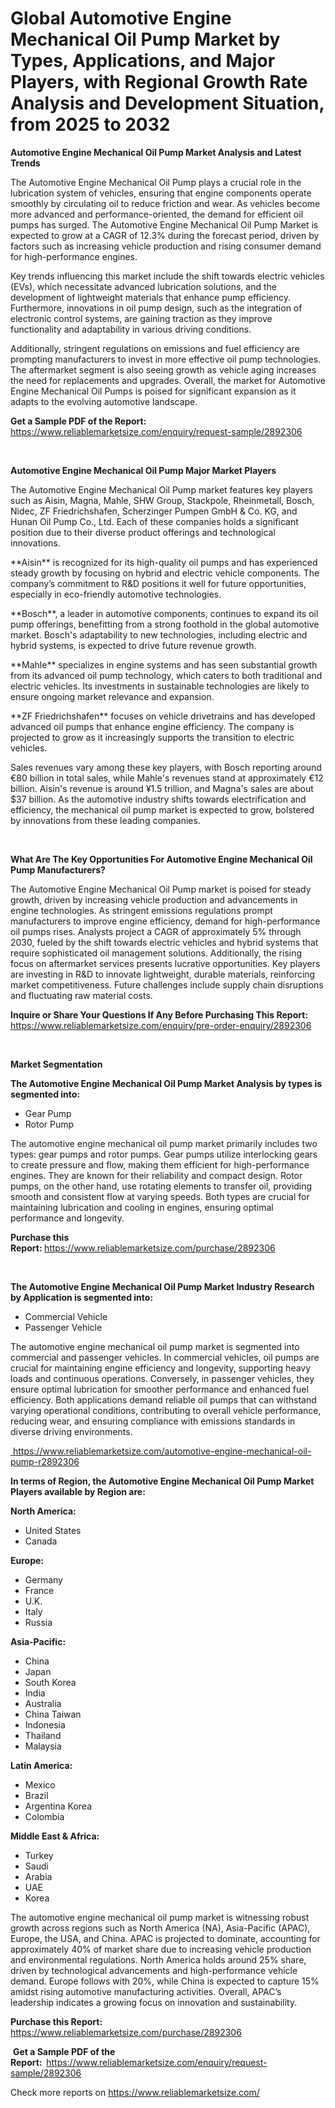 <p><h1>Global Automotive Engine Mechanical Oil Pump Market by Types, Applications, and Major Players, with Regional Growth Rate Analysis and Development Situation, from 2025 to 2032</h1></p><p><strong>Automotive Engine Mechanical Oil Pump Market Analysis and Latest Trends</strong></p>
<p><p>The Automotive Engine Mechanical Oil Pump plays a crucial role in the lubrication system of vehicles, ensuring that engine components operate smoothly by circulating oil to reduce friction and wear. As vehicles become more advanced and performance-oriented, the demand for efficient oil pumps has surged. The Automotive Engine Mechanical Oil Pump Market is expected to grow at a CAGR of 12.3% during the forecast period, driven by factors such as increasing vehicle production and rising consumer demand for high-performance engines.</p><p>Key trends influencing this market include the shift towards electric vehicles (EVs), which necessitate advanced lubrication solutions, and the development of lightweight materials that enhance pump efficiency. Furthermore, innovations in oil pump design, such as the integration of electronic control systems, are gaining traction as they improve functionality and adaptability in various driving conditions.</p><p>Additionally, stringent regulations on emissions and fuel efficiency are prompting manufacturers to invest in more effective oil pump technologies. The aftermarket segment is also seeing growth as vehicle aging increases the need for replacements and upgrades. Overall, the market for Automotive Engine Mechanical Oil Pumps is poised for significant expansion as it adapts to the evolving automotive landscape.</p></p>
<p><strong>Get a Sample PDF of the Report:&nbsp;</strong> <a href="https://www.reliablemarketsize.com/enquiry/request-sample/2892306?utm_campaign=3386&utm_medium=2&utm_source=Github&utm_content=ia&utm_term=15032025&utm_id=automotive-engine-mechanical-oil-pump">https://www.reliablemarketsize.com/enquiry/request-sample/2892306</a></p>
<p>&nbsp;</p>
<p><strong>Automotive Engine Mechanical Oil Pump Major Market Players</strong></p>
<p><p>The Automotive Engine Mechanical Oil Pump market features key players such as Aisin, Magna, Mahle, SHW Group, Stackpole, Rheinmetall, Bosch, Nidec, ZF Friedrichshafen, Scherzinger Pumpen GmbH & Co. KG, and Hunan Oil Pump Co., Ltd. Each of these companies holds a significant position due to their diverse product offerings and technological innovations.</p><p>**Aisin** is recognized for its high-quality oil pumps and has experienced steady growth by focusing on hybrid and electric vehicle components. The company’s commitment to R&D positions it well for future opportunities, especially in eco-friendly automotive technologies.</p><p>**Bosch**, a leader in automotive components, continues to expand its oil pump offerings, benefitting from a strong foothold in the global automotive market. Bosch's adaptability to new technologies, including electric and hybrid systems, is expected to drive future revenue growth.</p><p>**Mahle** specializes in engine systems and has seen substantial growth from its advanced oil pump technology, which caters to both traditional and electric vehicles. Its investments in sustainable technologies are likely to ensure ongoing market relevance and expansion.</p><p>**ZF Friedrichshafen** focuses on vehicle drivetrains and has developed advanced oil pumps that enhance engine efficiency. The company is projected to grow as it increasingly supports the transition to electric vehicles.</p><p>Sales revenues vary among these key players, with Bosch reporting around €80 billion in total sales, while Mahle's revenues stand at approximately €12 billion. Aisin's revenue is around ¥1.5 trillion, and Magna's sales are about $37 billion. As the automotive industry shifts towards electrification and efficiency, the mechanical oil pump market is expected to grow, bolstered by innovations from these leading companies.</p></p>
<p>&nbsp;</p>
<p><strong>What Are The Key Opportunities For Automotive Engine Mechanical Oil Pump Manufacturers?</strong></p>
<p><p>The Automotive Engine Mechanical Oil Pump market is poised for steady growth, driven by increasing vehicle production and advancements in engine technologies. As stringent emissions regulations prompt manufacturers to improve engine efficiency, demand for high-performance oil pumps rises. Analysts project a CAGR of approximately 5% through 2030, fueled by the shift towards electric vehicles and hybrid systems that require sophisticated oil management solutions. Additionally, the rising focus on aftermarket services presents lucrative opportunities. Key players are investing in R&D to innovate lightweight, durable materials, reinforcing market competitiveness. Future challenges include supply chain disruptions and fluctuating raw material costs.</p></p>
<p><strong>Inquire or Share Your Questions If Any Before Purchasing This Report:</strong> <a href="https://www.reliablemarketsize.com/enquiry/pre-order-enquiry/2892306?utm_campaign=3386&utm_medium=2&utm_source=Github&utm_content=ia&utm_term=15032025&utm_id=automotive-engine-mechanical-oil-pump">https://www.reliablemarketsize.com/enquiry/pre-order-enquiry/2892306</a></p>
<p>&nbsp;</p>
<p><strong>Market Segmentation</strong></p>
<p><strong>The Automotive Engine Mechanical Oil Pump Market Analysis by types is segmented into:</strong></p>
<p><ul><li>Gear Pump</li><li>Rotor Pump</li></ul></p>
<p><p>The automotive engine mechanical oil pump market primarily includes two types: gear pumps and rotor pumps. Gear pumps utilize interlocking gears to create pressure and flow, making them efficient for high-performance engines. They are known for their reliability and compact design. Rotor pumps, on the other hand, use rotating elements to transfer oil, providing smooth and consistent flow at varying speeds. Both types are crucial for maintaining lubrication and cooling in engines, ensuring optimal performance and longevity.</p></p>
<p><strong>Purchase this Report:&nbsp;</strong><a href="https://www.reliablemarketsize.com/purchase/2892306?utm_campaign=3386&utm_medium=2&utm_source=Github&utm_content=ia&utm_term=15032025&utm_id=automotive-engine-mechanical-oil-pump">https://www.reliablemarketsize.com/purchase/2892306</a></p>
<p>&nbsp;</p>
<p><strong>The Automotive Engine Mechanical Oil Pump Market Industry Research by Application is segmented into:</strong></p>
<p><ul><li>Commercial Vehicle</li><li>Passenger Vehicle</li></ul></p>
<p><p>The automotive engine mechanical oil pump market is segmented into commercial and passenger vehicles. In commercial vehicles, oil pumps are crucial for maintaining engine efficiency and longevity, supporting heavy loads and continuous operations. Conversely, in passenger vehicles, they ensure optimal lubrication for smoother performance and enhanced fuel efficiency. Both applications demand reliable oil pumps that can withstand varying operational conditions, contributing to overall vehicle performance, reducing wear, and ensuring compliance with emissions standards in diverse driving environments.</p></p>
<p><a href="https://www.reliablemarketsize.com/automotive-engine-mechanical-oil-pump-r2892306?utm_campaign=3386&utm_medium=2&utm_source=Github&utm_content=ia&utm_term=15032025&utm_id=automotive-engine-mechanical-oil-pump">&nbsp;https://www.reliablemarketsize.com/automotive-engine-mechanical-oil-pump-r2892306</a></p>
<p><strong>In terms of Region, the Automotive Engine Mechanical Oil Pump Market Players available by Region are:</strong></p>
<p>
    <p> <strong> North America: </strong>
        <ul>
            <li>United States</li>
            <li>Canada</li>
        </ul>
        </p> 
    <p> <strong> Europe: </strong>
        <ul>
            <li>Germany</li>
            <li>France</li>
            <li>U.K.</li>
            <li>Italy</li>
            <li>Russia</li>
        </ul>
        </p> 
    <p> <strong> Asia-Pacific: </strong>
        <ul>
            <li>China</li>
            <li>Japan</li>
            <li>South Korea</li>
            <li>India</li>
            <li>Australia</li>
            <li>China Taiwan</li>
            <li>Indonesia</li>
            <li>Thailand</li>
            <li>Malaysia</li>
        </ul>
        </p> 
    <p> <strong> Latin America: </strong>
        <ul>
            <li>Mexico</li>
            <li>Brazil</li>
            <li>Argentina Korea</li>
            <li>Colombia</li>
        </ul>
        </p> 
    <p> <strong> Middle East & Africa: </strong>
        <ul>
            <li>Turkey</li>
            <li>Saudi</li>
            <li>Arabia</li>
            <li>UAE</li>
            <li>Korea</li>
        </ul>
    </p>
    </p>
<p><p>The automotive engine mechanical oil pump market is witnessing robust growth across regions such as North America (NA), Asia-Pacific (APAC), Europe, the USA, and China. APAC is projected to dominate, accounting for approximately 40% of market share due to increasing vehicle production and environmental regulations. North America holds around 25% share, driven by technological advancements and high-performance vehicle demand. Europe follows with 20%, while China is expected to capture 15% amidst rising automotive manufacturing activities. Overall, APAC’s leadership indicates a growing focus on innovation and sustainability.</p></p>
<p><strong>Purchase this Report: </strong><a href="https://www.reliablemarketsize.com/purchase/2892306?utm_campaign=3386&utm_medium=2&utm_source=Github&utm_content=ia&utm_term=15032025&utm_id=automotive-engine-mechanical-oil-pump">https://www.reliablemarketsize.com/purchase/2892306</a></p>
<p>&nbsp;<strong>Get a Sample PDF of the Report:&nbsp;&nbsp;</strong><a href="https://www.reliablemarketsize.com/enquiry/request-sample/2892306?utm_campaign=3386&utm_medium=2&utm_source=Github&utm_content=ia&utm_term=15032025&utm_id=automotive-engine-mechanical-oil-pump">https://www.reliablemarketsize.com/enquiry/request-sample/2892306</a></p>
<p><strong></strong></p>
<p>Check more reports on <a href="https://www.reliablemarketsize.com/?utm_campaign=3386&utm_medium=2&utm_source=Github&utm_content=ia&utm_term=15032025&utm_id=automotive-engine-mechanical-oil-pump">https://www.reliablemarketsize.com/</a></p>